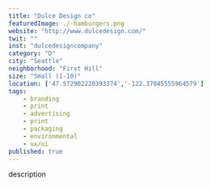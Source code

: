 ```yaml
---
title: "Dulce Design co"
featuredImage: ./-hamburgers.png
website: "http://www.dulcedesign.com/"
twit: ""
inst: "dulcedesigncompany"
category: "D"
city: "Seattle"
neighborhood: "First Hill"
size: "Small (1-10)"
location: ['47.572902220393374','-122.37045555964579']
tags:
    - branding
    - print
    - advertising
    - print
    - packaging
    - environmental
    - ux/ui
published: true
---
```


description
